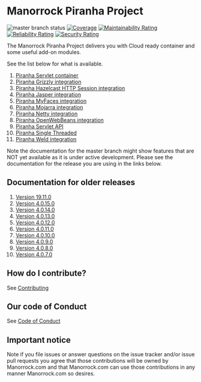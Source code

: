 
# Manorrock Piranha Project

![master branch status](https://github.com/manorrock/piranha/workflows/master/badge.svg)
[![Coverage](https://sonarcloud.io/api/project_badges/measure?project=manorrock_piranha&metric=coverage)](https://sonarcloud.io/dashboard?id=manorrock_piranha)
[![Maintainability Rating](https://sonarcloud.io/api/project_badges/measure?project=manorrock_piranha&metric=sqale_rating)](https://sonarcloud.io/dashboard?id=manorrock_piranha)
[![Reliability Rating](https://sonarcloud.io/api/project_badges/measure?project=manorrock_piranha&metric=reliability_rating)](https://sonarcloud.io/dashboard?id=manorrock_piranha)
[![Security Rating](https://sonarcloud.io/api/project_badges/measure?project=manorrock_piranha&metric=security_rating)](https://sonarcloud.io/dashboard?id=manorrock_piranha)

The Manorrock Piranha Project delivers you with Cloud ready container and
some useful add-on modules.

See the list below for what is available.

1. [Piranha Servlet container](piranha/README.md)
1. [Piranha Grizzly integration](piranha-http-grizzly/README.md)
1. [Piranha Hazelcast HTTP Session integration](piranha-session-hazelcast/README.md)
1. [Piranha Jasper integration](piranha-jsp-jasper/README.md)
1. [Piranha MyFaces integration](piranha-faces-myfaces/README.md)
1. [Piranha Mojarra integration](piranha-faces-mojarra/README.md)
1. [Piranha Netty integration](piranha-http-netty/README.md)
1. [Piranha OpenWebBeans integration](piranha-cdi-openwebbeans/README.md)
1. [Piranha Servlet API](piranha-servlet-api/README.md)
1. [Piranha Single Threaded](piranha-http-singlethread/README.md)
1. [Piranha Weld integration](piranha-cdi-weld/README.md)

Note the documentation for the master branch might show features that are NOT 
yet available as it is under active development. Please see the documentation
for the release you are using in the links below.

## Documentation for older releases

1. [Version 19.11.0](https://github.com/manorrock/piranha/tree/v19.11.0)
1. [Version 4.0.15.0](https://github.com/manorrock/piranha/tree/v4.0.15.0)
1. [Version 4.0.14.0](https://github.com/manorrock/piranha/tree/v4.0.14.0)
1. [Version 4.0.13.0](https://github.com/manorrock/piranha/tree/v4.0.13.0)
1. [Version 4.0.12.0](https://github.com/manorrock/piranha/tree/v4.0.12.0)
1. [Version 4.0.11.0](https://github.com/manorrock/piranha/tree/v4.0.11.0)
1. [Version 4.0.10.0](https://github.com/manorrock/piranha/tree/v4.0.10.0)
1. [Version 4.0.9.0](https://github.com/manorrock/piranha/tree/v4.0.9.0)
1. [Version 4.0.8.0](https://github.com/manorrock/piranha/tree/v4.0.8.0)
1. [Version 4.0.7.0](https://github.com/manorrock/piranha/tree/v4.0.7.0)

## How do I contribute?

See [Contributing](CONTRIBUTING.md)

## Our code of Conduct

See [Code of Conduct](CODE_OF_CONDUCT.md)

## Important notice

Note if you file issues or answer questions on the issue tracker and/or issue 
pull requests you agree that those contributions will be owned by Manorrock.com
and that Manorrock.com can use those contributions in any manner Manorrock.com
so desires.
